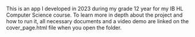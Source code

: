 This is an app I developed in 2023 during my grade 12 year for my IB HL Computer Science course. To learn more in depth about the project and how to run it, all necessary documents and a video demo are linked on the cover_page.html file when you open the folder.
